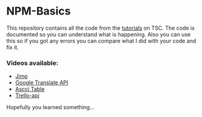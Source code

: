 # NPM-Basics

This repository contains all the code from the [tutorials](https://www.youtube.com/playlist?list=PLdnyVeMcpY79iXdX1soHasw3VHCUbQFxw) on TSC.
The code is documented so you can understand what is happening.
Also you can use this so if you got any errors you can compare what I did with your code and fix it.

### Videos available:
* [Jimp](https://youtu.be/ciS5EPjKIXg)
* [Google Translate API](https://youtu.be/zFwJUcuxK9Y)
* [Ascci Table](https://youtu.be/5JQL9F4L3Wk)
* [Trello-api](https://youtu.be/jU7QcREXxuE)

Hopefully you learned something...